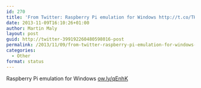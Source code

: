 ```yaml
---
id: 270
title: 'From Twitter: Raspberry Pi emulation for Windows http://t.co/THY&#8230;'
date: 2013-11-09T16:10:26+01:00
author: Martin Maly
layout: post
guid: http://twitter-399192260480598016-post
permalink: /2013/11/09/from-twitter-raspberry-pi-emulation-for-windows-httpt-cothy/
categories:
  - Other
format: status
---
```

Raspberry Pi emulation for Windows [ow.ly/qEnhK](http://ow.ly/qEnhK)